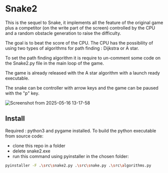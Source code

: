 # Snake2
This is the sequel to Snake, it implements all the feature of the original game plus a competitor (on the write part of the screen) controlled by the CPU and a random obstacle generation to raise the difficulty. 

The goal is to beat the score of the CPU. The CPU has the possibility of using two types of algorithms for path finding : Dijkstra or A star.

To set the path finding algorithm it is require to un-comment some code on the Snake2.py file in the main loop of the game.

The game is already released with the A star algorithm with a launch ready executable.

The snake can be controller with arrow keys and the game can be paused with the "p" key.

![Screenshot from 2025-05-16 13-17-58](https://github.com/user-attachments/assets/6f6c30ab-5e04-4e4c-bf3b-dca0141aaf0b)

## Install
Required : python3 and pygame installed.
To build the python executable from source code: 
- clone this repo in a folder
- delete snake2.exe
- run this command using pyinstaller in the chosen folder:
```bash
pyinstaller -F .\src\snake2.py .\src\snake.py .\src\algorithms.py
```
